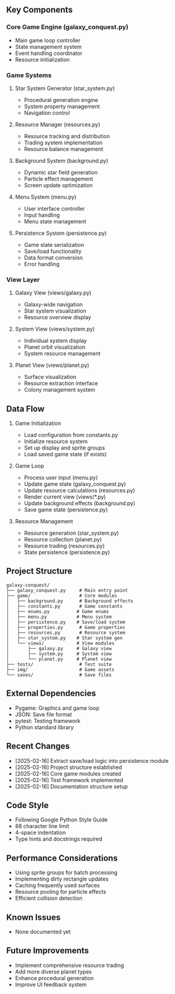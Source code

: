 ## Key Components

### Core Game Engine (galaxy_conquest.py)
- Main game loop controller
- State management system
- Event handling coordinator
- Resource initialization

### Game Systems
1. Star System Generator (star_system.py)
   - Procedural generation engine
   - System property management
   - Navigation control

2. Resource Manager (resources.py)
   - Resource tracking and distribution
   - Trading system implementation
   - Resource balance management

3. Background System (background.py)
   - Dynamic star field generation
   - Particle effect management
   - Screen update optimization

4. Menu System (menu.py)
   - User interface controller
   - Input handling
   - Menu state management

5. Persistence System (persistence.py)
   - Game state serialization
   - Save/load functionality
   - Data format conversion
   - Error handling

### View Layer
1. Galaxy View (views/galaxy.py)
   - Galaxy-wide navigation
   - Star system visualization
   - Resource overview display

2. System View (views/system.py)
   - Individual system display
   - Planet orbit visualization
   - System resource management

3. Planet View (views/planet.py)
   - Surface visualization
   - Resource extraction interface
   - Colony management system

## Data Flow
1. Game Initialization
   - Load configuration from constants.py
   - Initialize resource system
   - Set up display and sprite groups
   - Load saved game state (if exists)

2. Game Loop
   - Process user input (menu.py)
   - Update game state (galaxy_conquest.py)
   - Update resource calculations (resources.py)
   - Render current view (views/*.py)
   - Update background effects (background.py)
   - Save game state (persistence.py)

3. Resource Management
   - Resource generation (star_system.py)
   - Resource collection (planet.py)
   - Resource trading (resources.py)
   - State persistence (persistence.py)

## Project Structure
```
galaxy-conquest/
├── galaxy_conquest.py     # Main entry point
├── game/                  # Core modules
│   ├── background.py      # Background effects
│   ├── constants.py       # Game constants
│   ├── enums.py          # Game enums
│   ├── menu.py           # Menu system
│   ├── persistence.py    # Save/load system
│   ├── properties.py      # Game properties
│   ├── resources.py       # Resource system
│   ├── star_system.py    # Star system gen
│   └── views/            # View modules
│       ├── galaxy.py     # Galaxy view
│       ├── system.py     # System view
│       └── planet.py     # Planet view
├── tests/                 # Test suite
├── img/                   # Game assets
└── saves/                 # Save files
```

## External Dependencies
- Pygame: Graphics and game loop
- JSON: Save file format
- pytest: Testing framework
- Python standard library

## Recent Changes
- [2025-02-16] Extract save/load logic into persistence module
- [2025-02-16] Project structure established
- [2025-02-16] Core game modules created
- [2025-02-16] Test framework implemented
- [2025-02-16] Documentation structure setup

## Code Style
- Following Google Python Style Guide
- 88 character line limit
- 4-space indentation
- Type hints and docstrings required

## Performance Considerations
- Using sprite groups for batch processing
- Implementing dirty rectangle updates
- Caching frequently used surfaces
- Resource pooling for particle effects
- Efficient collision detection

## Known Issues
- None documented yet

## Future Improvements
- Implement comprehensive resource trading
- Add more diverse planet types
- Enhance procedural generation
- Improve UI feedback system
